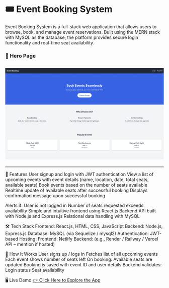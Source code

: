 # 🎟️ Event Booking System
Event Booking System is a full-stack web application that allows users to browse, book, and manage event reservations. Built using the MERN stack with MySQL as the database, the platform provides secure login functionality and real-time seat availability.

### 🔐 Hero Page
![Hero Page](./website-demo/Hero-Page.jpeg)
---
---
🚀 Features
User signup and login with JWT authentication
View a list of upcoming events with event details (name, location, date, total seats, available seats)
Book events based on the number of seats available
Realtime update of available seats after successful booking
Displays confirmation message upon successful booking

Alerts if:
User is not logged in
Number of seats requested exceeds availability
Simple and intuitive frontend using React.js
Backend API built with Node.js and Express.js
Relational data handling with MySQL

🛠️ Tech Stack
Frontend: React.js, HTML, CSS, JavaScript
Backend: Node.js, Express.js
Database: MySQL (via Sequelize / mysql2)
Authentication: JWT-based
Hosting:
Frontend: Netlify
Backend: (e.g., Render / Railway / Vercel API – mention if hosted)

📍 How It Works
User signs up / logs in
Fetches list of all upcoming events
Each event shows number of seats left
On booking:
Available seats are updated
Booking is saved with event ID and user details
Backend validates:
Login status
Seat availability

🖥️ Live Demo
[👉 Click Here to Explore the App](https://event-bookin.netlify.app/)

